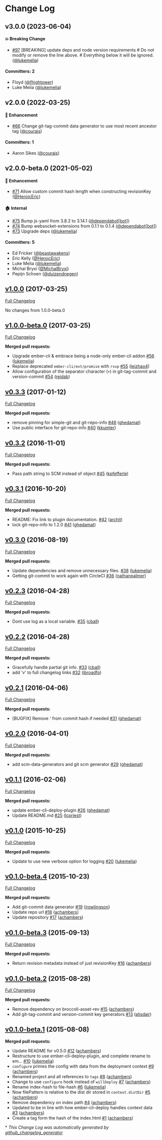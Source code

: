 # Change Log
## v3.0.0 (2023-06-04)

#### :boom: Breaking Change
* [#97](https://github.com/ember-cli-deploy/ember-cli-deploy-revision-data/pull/97) [BREAKING] update deps and node version requirements # Do not modify or remove the line above. # Everything below it will be ignored. ([@lukemelia](https://github.com/lukemelia))

#### Committers: 2
- Floyd ([@fhightower](https://github.com/fhightower))
- Luke Melia ([@lukemelia](https://github.com/lukemelia))

## v2.0.0 (2022-03-25)

#### :rocket: Enhancement
* [#66](https://github.com/ember-cli-deploy/ember-cli-deploy-revision-data/pull/66) Change git-tag-commit data generator to use most recent ancestor tag ([@courajs](https://github.com/courajs))

#### Committers: 1
- Aaron Sikes ([@courajs](https://github.com/courajs))

## v2.0.0-beta.0 (2021-05-02)

#### :rocket: Enhancement
* [#71](https://github.com/ember-cli-deploy/ember-cli-deploy-revision-data/pull/71) Allow custom commit hash length when constructing revisionKey ([@HeroicEric](https://github.com/HeroicEric))

#### :house: Internal
* [#75](https://github.com/ember-cli-deploy/ember-cli-deploy-revision-data/pull/75) Bump js-yaml from 3.8.2 to 3.14.1 ([@dependabot[bot]](https://github.com/apps/dependabot))
* [#74](https://github.com/ember-cli-deploy/ember-cli-deploy-revision-data/pull/74) Bump websocket-extensions from 0.1.1 to 0.1.4 ([@dependabot[bot]](https://github.com/apps/dependabot))
* [#73](https://github.com/ember-cli-deploy/ember-cli-deploy-revision-data/pull/73) Upgrade deps ([@lukemelia](https://github.com/lukemelia))

#### Committers: 5
- Ed Fricker ([@beastawakens](https://github.com/beastawakens))
- Eric Kelly ([@HeroicEric](https://github.com/HeroicEric))
- Luke Melia ([@lukemelia](https://github.com/lukemelia))
- Michal Bryxí ([@MichalBryxi](https://github.com/MichalBryxi))
- Pepijn Schoen ([@duizendnegen](https://github.com/duizendnegen))

## [v1.0.0](https://github.com/ember-cli-deploy/ember-cli-deploy-revision-data/tree/v1.0.0) (2017-03-25)
[Full Changelog](https://github.com/ember-cli-deploy/ember-cli-deploy-revision-data/compare/v1.0.0-beta.0...v1.0.0)

No changes from 1.0.0-beta.0

## [v1.0.0-beta.0](https://github.com/ember-cli-deploy/ember-cli-deploy-revision-data/tree/v1.0.0-beta.0) (2017-03-25)
[Full Changelog](https://github.com/ember-cli-deploy/ember-cli-deploy-revision-data/compare/v0.3.3...v1.0.0-beta.0)

**Merged pull requests:**

- Upgrade ember-cli & embrace being a node-only ember-cli addon [\#56](https://github.com/ember-cli-deploy/ember-cli-deploy-revision-data/pull/56) ([lukemelia](https://github.com/lukemelia))
- Replace deprecated `ember-cli/ext/promise` with `rsvp` [\#55](https://github.com/ember-cli-deploy/ember-cli-deploy-revision-data/pull/55) ([leizhao4](https://github.com/leizhao4))
- Allow configuration of the separator character \(`+`\) in git-tag-commit and version-commit [\#54](https://github.com/ember-cli-deploy/ember-cli-deploy-revision-data/pull/54) ([reidab](https://github.com/reidab))

## [v0.3.3](https://github.com/ember-cli-deploy/ember-cli-deploy-revision-data/tree/v0.3.3) (2017-01-12)
[Full Changelog](https://github.com/ember-cli-deploy/ember-cli-deploy-revision-data/compare/v0.3.2...v0.3.3)

**Merged pull requests:**

- remove pinning for simple-git and git-repo-info [\#46](https://github.com/ember-cli-deploy/ember-cli-deploy-revision-data/pull/46) ([ghedamat](https://github.com/ghedamat))
- Use public interface for git-repo-info [\#40](https://github.com/ember-cli-deploy/ember-cli-deploy-revision-data/pull/40) ([kkumler](https://github.com/kkumler))

## [v0.3.2](https://github.com/ember-cli-deploy/ember-cli-deploy-revision-data/tree/v0.3.2) (2016-11-01)
[Full Changelog](https://github.com/ember-cli-deploy/ember-cli-deploy-revision-data/compare/v0.3.1...v0.3.2)

**Merged pull requests:**

- Pass path string to SCM instead of object [\#45](https://github.com/ember-cli-deploy/ember-cli-deploy-revision-data/pull/45) ([kpfefferle](https://github.com/kpfefferle))

## [v0.3.1](https://github.com/ember-cli-deploy/ember-cli-deploy-revision-data/tree/v0.3.1) (2016-10-20)
[Full Changelog](https://github.com/ember-cli-deploy/ember-cli-deploy-revision-data/compare/v0.3.0...v0.3.1)

**Merged pull requests:**

- README: Fix link to plugin documentation. [\#42](https://github.com/ember-cli-deploy/ember-cli-deploy-revision-data/pull/42) ([archit](https://github.com/archit))
- lock git-repo-info to 1.2.0 [\#41](https://github.com/ember-cli-deploy/ember-cli-deploy-revision-data/pull/41) ([ghedamat](https://github.com/ghedamat))

## [v0.3.0](https://github.com/ember-cli-deploy/ember-cli-deploy-revision-data/tree/v0.3.0) (2016-08-19)
[Full Changelog](https://github.com/ember-cli-deploy/ember-cli-deploy-revision-data/compare/v0.2.3...v0.3.0)

**Merged pull requests:**

- Update dependencies and remove unnecessary files. [\#38](https://github.com/ember-cli-deploy/ember-cli-deploy-revision-data/pull/38) ([lukemelia](https://github.com/lukemelia))
- Getting git-commit to work again with CircleCI [\#36](https://github.com/ember-cli-deploy/ember-cli-deploy-revision-data/pull/36) ([nathanpalmer](https://github.com/nathanpalmer))

## [v0.2.3](https://github.com/ember-cli-deploy/ember-cli-deploy-revision-data/tree/v0.2.3) (2016-04-28)
[Full Changelog](https://github.com/ember-cli-deploy/ember-cli-deploy-revision-data/compare/v0.2.2...v0.2.3)

**Merged pull requests:**

- Dont use log as a local variable. [\#35](https://github.com/ember-cli-deploy/ember-cli-deploy-revision-data/pull/35) ([cball](https://github.com/cball))

## [v0.2.2](https://github.com/ember-cli-deploy/ember-cli-deploy-revision-data/tree/v0.2.2) (2016-04-28)
[Full Changelog](https://github.com/ember-cli-deploy/ember-cli-deploy-revision-data/compare/v0.2.1...v0.2.2)

**Merged pull requests:**

- Gracefully handle partial git info. [\#33](https://github.com/ember-cli-deploy/ember-cli-deploy-revision-data/pull/33) ([cball](https://github.com/cball))
- add 'v' to full changelog links [\#32](https://github.com/ember-cli-deploy/ember-cli-deploy-revision-data/pull/32) ([ibroadfo](https://github.com/ibroadfo))

## [v0.2.1](https://github.com/ember-cli-deploy/ember-cli-deploy-revision-data/tree/v0.2.1) (2016-04-06)
[Full Changelog](https://github.com/ember-cli-deploy/ember-cli-deploy-revision-data/compare/v0.2.0...v0.2.1)

**Merged pull requests:**

- \[BUGFIX\] Remove ' from commit hash if needed [\#31](https://github.com/ember-cli-deploy/ember-cli-deploy-revision-data/pull/31) ([ghedamat](https://github.com/ghedamat))

## [v0.2.0](https://github.com/ember-cli-deploy/ember-cli-deploy-revision-data/tree/v0.2.0) (2016-04-01)
[Full Changelog](https://github.com/ember-cli-deploy/ember-cli-deploy-revision-data/compare/v0.1.1...v0.2.0)

**Merged pull requests:**

- add scm-data-generators and git scm generator [\#29](https://github.com/ember-cli-deploy/ember-cli-deploy-revision-data/pull/29) ([ghedamat](https://github.com/ghedamat))

## [v0.1.1](https://github.com/ember-cli-deploy/ember-cli-deploy-revision-data/tree/v0.1.1) (2016-02-06)
[Full Changelog](https://github.com/ember-cli-deploy/ember-cli-deploy-revision-data/compare/v0.1.0...v0.1.1)

**Merged pull requests:**

- update ember-cli-deploy-plugin [\#26](https://github.com/ember-cli-deploy/ember-cli-deploy-revision-data/pull/26) ([ghedamat](https://github.com/ghedamat))
- Update README.md [\#25](https://github.com/ember-cli-deploy/ember-cli-deploy-revision-data/pull/25) ([lcpriest](https://github.com/lcpriest))

## [v0.1.0](https://github.com/ember-cli-deploy/ember-cli-deploy-revision-data/tree/v0.1.0) (2015-10-25)
[Full Changelog](https://github.com/ember-cli-deploy/ember-cli-deploy-revision-data/compare/v0.1.0-beta.4...v0.1.0)

**Merged pull requests:**

- Update to use new verbose option for logging [\#20](https://github.com/ember-cli-deploy/ember-cli-deploy-revision-data/pull/20) ([lukemelia](https://github.com/lukemelia))

## [v0.1.0-beta.4](https://github.com/ember-cli-deploy/ember-cli-deploy-revision-data/tree/v0.1.0-beta.4) (2015-10-23)
[Full Changelog](https://github.com/ember-cli-deploy/ember-cli-deploy-revision-data/compare/v0.1.0-beta.3...v0.1.0-beta.4)

**Merged pull requests:**

- Add git-commit data generator [\#19](https://github.com/ember-cli-deploy/ember-cli-deploy-revision-data/pull/19) ([jrowlingson](https://github.com/jrowlingson))
- Update repo url [\#18](https://github.com/ember-cli-deploy/ember-cli-deploy-revision-data/pull/18) ([achambers](https://github.com/achambers))
- Update repository [\#17](https://github.com/ember-cli-deploy/ember-cli-deploy-revision-data/pull/17) ([achambers](https://github.com/achambers))

## [v0.1.0-beta.3](https://github.com/ember-cli-deploy/ember-cli-deploy-revision-data/tree/v0.1.0-beta.3) (2015-09-13)
[Full Changelog](https://github.com/ember-cli-deploy/ember-cli-deploy-revision-data/compare/v0.1.0-beta.2...v0.1.0-beta.3)

**Merged pull requests:**

- Return revision metadata instead of just revisionKey [\#16](https://github.com/ember-cli-deploy/ember-cli-deploy-revision-data/pull/16) ([achambers](https://github.com/achambers))

## [v0.1.0-beta.2](https://github.com/ember-cli-deploy/ember-cli-deploy-revision-data/tree/v0.1.0-beta.2) (2015-08-28)
[Full Changelog](https://github.com/ember-cli-deploy/ember-cli-deploy-revision-data/compare/v0.1.0-beta.1...v0.1.0-beta.2)

**Merged pull requests:**

- Remove dependency on broccoli-asset-rev [\#15](https://github.com/ember-cli-deploy/ember-cli-deploy-revision-data/pull/15) ([achambers](https://github.com/achambers))
- Add git-tag-commit and version-commit key generators [\#13](https://github.com/ember-cli-deploy/ember-cli-deploy-revision-data/pull/13) ([alisdair](https://github.com/alisdair))

## [v0.1.0-beta.1](https://github.com/ember-cli-deploy/ember-cli-deploy-revision-data/tree/v0.1.0-beta.1) (2015-08-08)
**Merged pull requests:**

- Update README for v0.5.0 [\#12](https://github.com/ember-cli-deploy/ember-cli-deploy-revision-data/pull/12) ([achambers](https://github.com/achambers))
- Restructure to use ember-cli-deploy-plugin, and complete rename to em… [\#10](https://github.com/ember-cli-deploy/ember-cli-deploy-revision-data/pull/10) ([lukemelia](https://github.com/lukemelia))
- `configure` primes the config with data from the deployment context [\#9](https://github.com/ember-cli-deploy/ember-cli-deploy-revision-data/pull/9) ([achambers](https://github.com/achambers))
- Renamed project and all references to `tags` [\#8](https://github.com/ember-cli-deploy/ember-cli-deploy-revision-data/pull/8) ([achambers](https://github.com/achambers))
- Change to use `configure` hook instead of `willDeploy` [\#7](https://github.com/ember-cli-deploy/ember-cli-deploy-revision-data/pull/7) ([achambers](https://github.com/achambers))
- Rename index-hash to file-hash [\#6](https://github.com/ember-cli-deploy/ember-cli-deploy-revision-data/pull/6) ([lukemelia](https://github.com/lukemelia))
- Now filePattern is relative to the dist dir stored in `context.distDir` [\#5](https://github.com/ember-cli-deploy/ember-cli-deploy-revision-data/pull/5) ([achambers](https://github.com/achambers))
- Remove dependency on index path [\#4](https://github.com/ember-cli-deploy/ember-cli-deploy-revision-data/pull/4) ([achambers](https://github.com/achambers))
- Updated to be in line with how ember-cli-deploy handles context data [\#3](https://github.com/ember-cli-deploy/ember-cli-deploy-revision-data/pull/3) ([achambers](https://github.com/achambers))
- Create a tag form the hash of the index.html [\#1](https://github.com/ember-cli-deploy/ember-cli-deploy-revision-data/pull/1) ([achambers](https://github.com/achambers))



\* *This Change Log was automatically generated by [github_changelog_generator](https://github.com/skywinder/Github-Changelog-Generator)*
